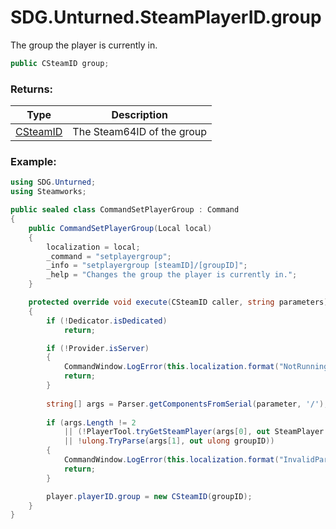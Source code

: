 # SDG.Unturned.SteamPlayerID.group

The group the player is currently in.

```csharp
public CSteamID group;
```

### Returns:

Type | Description
------------ | -------------
[CSteamID](scripting/steamworks/csteamid) | The Steam64ID of the group

### Example:

```csharp
using SDG.Unturned;
using Steamworks;

public sealed class CommandSetPlayerGroup : Command
{
    public CommandSetPlayerGroup(Local local)
    {
		localization = local;
        _command = "setplayergroup";
        _info = "setplayergroup [steamID]/[groupID]";
        _help = "Changes the group the player is currently in.";
    }

    protected override void execute(CSteamID caller, string parameters)
    {
        if (!Dedicator.isDedicated)
            return;

        if (!Provider.isServer)
        {
            CommandWindow.LogError(this.localization.format("NotRunningErrorText"));
            return;
        }
		
		string[] args = Parser.getComponentsFromSerial(parameter, '/');
		
		if (args.Length != 2 
			|| (!PlayerTool.tryGetSteamPlayer(args[0], out SteamPlayer player))
			|| !ulong.TryParse(args[1], out ulong groupID))
		{
			CommandWindow.LogError(this.localization.format("InvalidParameterErrorText"));
			return;
		}

        player.playerID.group = new CSteamID(groupID);
    }
}
```